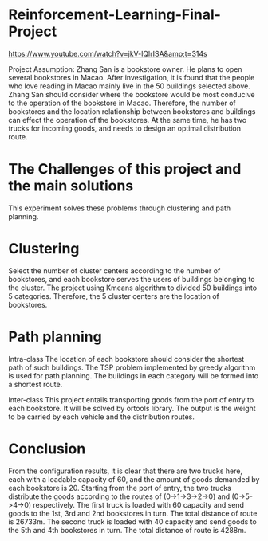 # Reinforcement-Learning-Final-Project
https://www.youtube.com/watch?v=jkV-lQlrISA&amp;t=314s

Project Assumption:
Zhang San is a bookstore owner. He plans to open several bookstores in Macao. After investigation, it is found that the people who love reading in Macao mainly live in the 50 buildings selected above. Zhang San should consider where the bookstore would be most conducive to the operation of the bookstore in Macao. Therefore, the number of bookstores and the location relationship between bookstores and buildings can effect the operation of the bookstores. At the same time, he has two trucks for incoming goods, and needs to design an optimal distribution route.

# The Challenges of this project and the main solutions
This experiment solves these problems through clustering and path planning.

# Clustering
Select the number of cluster centers according to the number of bookstores, and each bookstore serves the users of buildings belonging to the cluster. The project using Kmeans algorithm to divided 50 buildings into 5 categories. Therefore, the 5 cluster centers are the location of bookstores.

# Path planning
Intra-class
The location of each bookstore should consider the shortest path of such buildings. The TSP problem implemented by greedy algorithm is used for path planning. The buildings in each category will be formed into a shortest route.

Inter-class
This project entails transporting goods from the port of entry to each bookstore. It will be solved by ortools library. The output is the weight to be carried by each vehicle and the distribution routes.

# Conclusion
From the configuration results, it is clear that there are two trucks here, each with a loadable capacity of 60, and the amount of goods demanded by each bookstore is 20.
Starting from the port of entry, the two trucks distribute the goods according to the routes of (0->1->3->2->0) and (0->5->4->0) respectively. The first truck is loaded with 60 capacity and send goods to the 1st, 3rd and 2nd bookstores in turn. The total distance of route is 26733m. The second truck is loaded with 40 capacity and send goods to the 5th and 4th bookstores in turn. The total distance of route is 4288m.
